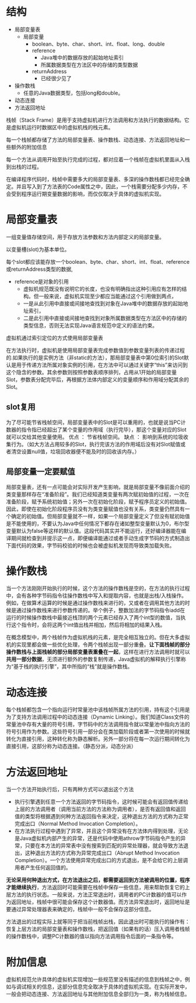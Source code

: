 # 结构

* 局部变量表
    * 局部变量
        * boolean、byte、char、short、int、float、long、double
        * reference
            * Java堆中的数据存放的起始地址索引
            * 所属数据类型在方法区中的存储的类型数据
        * returnAddress
            * 已经很少见了
* 操作数栈
    * 任意的Java数据类型，包括long和double。
* 动态连接
* 方法返回地址

栈帧（Stack Frame）是用于支持虚拟机进行方法调用和方法执行的数据结构。它是虚拟机运行时数据区中的虚拟机栈的栈元素。

每一个栈帧都存储了方法的局部变量表、操作数栈、动态连接、方法返回地址和一些额外的附加信息

每一个方法从调用开始至执行完成的过程，都对应着一个栈帧在虚拟机里面从入栈到出栈的过程。

 在编译程序代码时，栈帧中需要多大的局部变量表、多深的操作数栈都已经完全确定。并且写入到了方法表的Code属性之中，因此，一个栈需要分配多少内存，不会受到程序运行期变量数据的影响，而仅仅取决于具体的虚拟机实现。


# 局部变量表

 一组变量值存储空间，用于存放方法参数和方法内部定义的局部变量。

 以变量槽(slot)为基本单位。

 每个slot都应该能存放一个boolean、byte、char、short、int、float、reference或returnAddress类型的数据,

 * reference是对象的引用
    * 虚拟机规范既没有说明它的长度，也没有明确指出这种引用应有怎样的结构。但一般来说，虚拟机实现至少都应当能通过这个引用做到两点，
    * 一是从此引用中直接或间接地查找到对象在Java堆中的数据存放的起始地址索引，
    * 二是此引用中直接或间接地查找到对象所属数据类型在方法区中的存储的类型信息，否则无法实现Java语言规范中定义的语法约束。

虚拟机通过索引定位的方式使用局部变量表

在方法执行时，虚拟机是使用局部变量表完成参数值到参数变量列表的传递过程的.如果执行的是实例方法（非static的方法），那局部变量表中第0位索引的Slot默认是用于传递方法所属对象实例的引用，在方法中可以通过关键字“this”来访问到这个隐含的参数。其余参数则按照参数表顺序排列，占用从1开始的局部变量Slot，参数表分配完毕后，再根据方法体内部定义的变量顺序和作用域分配其余的Slot。

## slot复用

为了尽可能节省栈帧空间，局部变量表中的Slot是可以重用的，也就是说当PC计数器的指令指已经超出了某个变量的作用域（执行完毕），那这个变量对应的Slot就可以交给其他变量使用。
优点 ： 节省栈帧空间。
缺点 ： 影响到系统的垃圾收集行为。（如大方法占用较多的Slot，执行完该方法的作用域后没有对Slot赋值或者清空设置null值，垃圾回收器便不能及时的回收该内存。）

## 局部变量一定要赋值

局部变量表，还有一点可能会对实际开发产生影响，就是局部变量不像前面介绍的类变量那样存在“准备阶段”。我们已经知道类变量有两次赋初始值的过程，一次在准备阶段，赋予系统初始值；另外一次在初始化阶段，赋予程序员定义的初始值。因此，即使在初始化阶段程序员没有为类变量赋值也没有关系，类变量仍然具有一个确定的初始值。但局部变量就不一样，如果一个局部变量定义了但没有赋初始值是不能使用的，不要认为Java中任何情况下都存在诸如整型变量默认为0，布尔型变量默认为false等这样的默认值。这段代码其实并不能运行，还好编译器能在编译期间就检查到并提示这一点，即便编译能通过或者手动生成字节码的方式制造出下面代码的效果，字节码校验的时候也会被虚拟机发现而导致类加载失败。

# 操作数栈

当一个方法刚刚开始执行的时候，这个方法的操作数栈是空的，在方法的执行过程中，会有各种字节码指令往操作数栈中写入和提取内容，也就是出栈/入栈操作。例如，在做算术运算的时候是通过操作数栈来进行的，又或者在调用其他方法的时候是通过操作数栈来进行参数传递的。举个例子，整数加法的字节码指令iadd在运行的时候操作数栈中最接近栈顶的两个元素已经存入了两个int型的数值，当执行这个指令时，会将这两个int值出栈并相加，然后将相加的结果入栈。


在概念模型中，两个栈帧作为虚拟机栈的元素，是完全相互独立的。但在大多虚拟机的实现里都会做一些优化处理，令两个栈帧出现一部分重叠。**让下面栈帧的部分操作数栈与上面栈帧的部分局部变量表重叠在一起**，这样在进行方法调用时就可以 **共用一部分数据**，无须进行额外的参数复制传递，Java虚拟机的解释执行引擎称为“基于栈的执行引擎”，其中所指的“栈”就是操作数栈。

# 动态连接

每个栈帧都包含一个指向运行时常量池中该栈帧所属方法的引用，持有这个引用是为了支持方法调用过程中的动态连接（Dynamic Linking）。我们知道Class文件的常量池中存有大量的符号引用，字节码中的方法调用指令就以常量池中指向方法的符号引用作为参数。这些符号引用一部分会在类加载阶段或者第一次使用的时候就转化为直接引用，这种转化称为静态解析。另外一部分将在每一次运行期间转化为直接引用，这部分称为动态连接。（静态分派，动态分派）


# 方法返回地址

当一个方法开始执行后，只有两种方式可以退出这个方法

* 执行引擎遇到任意一个方法返回的字节码指令，这时候可能会有返回值传递给上层的方法调用者（调用当前方法的方法称为调用者），是否有返回值和返回值的类型将根据遇到何种方法返回指令来决定，这种退出方法的方式称为正常完成出口（Normal Method Invocation Completion）。
* 在方法执行过程中遇到了异常，并且这个异常没有在方法体内得到处理，无论是Java虚拟机内部产生的异常，还是代码中使用athrow字节码指令产生的异常，只要在本方法的异常表中没有搜索到匹配的异常处理器，就会导致方法退出，这种退出方法的方式称为异常完成出口（Abrupt Method Invocation Completion）。一个方法使用异常完成出口的方式退出，是不会给它的上层调用者产生任何返回值的。

**无论采用何种退出方式，在方法退出之后，都需要返回到方法被调用的位置，程序才能继续执行**，方法返回时可能需要在栈帧中保存一些信息，用来帮助恢复它的上层方法的执行状态。一般来说，方法正常退出时，调用者的PC计数器的值可以作为返回地址，栈帧中很可能会保存这个计数器值。而方法异常退出时，返回地址是要通过异常处理器表来确定的，栈帧中一般不会保存这部分信息。

方法退出的过程实际上就等同于把当前栈帧出栈，因此退出时可能执行的操作有：恢复上层方法的局部变量表和操作数栈，把返回值（如果有的话）压入调用者栈帧的操作数栈中，调整PC计数器的值以指向方法调用指令后面的一条指令等。

# 附加信息

虚拟机规范允许具体的虚拟机实现增加一些规范里没有描述的信息到栈帧之中，例如与调试相关的信息，这部分信息完全取决于具体的虚拟机实现。在实际开发中，一般会把动态连接、方法返回地址与其他附加信息全部归为一类，称为栈帧信息。






































 #
